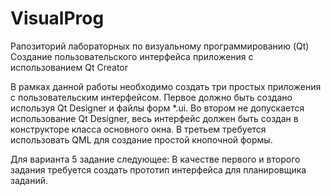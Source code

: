 # VisualProg
Рапозиторий лабораторных по визуальному программированию (Qt)
Создание пользовательского интерфейса приложения с использованием Qt Creator

В рамках данной работы необходимо создать три простых приложения с пользовательским интерфейсом. 
Первое должно быть создано используя Qt Designer и файлы форм *.ui. 
Во втором не допускается использование Qt Designer, весь интерфейс должен быть создан в конструкторе класса основного окна.
В третьем требуется использовать QML для создание простой кнопочной формы.

Для варианта 5 задание следующее:
В качестве первого и второго задания требуется создать прототип интерфейса для планировщика заданий.

